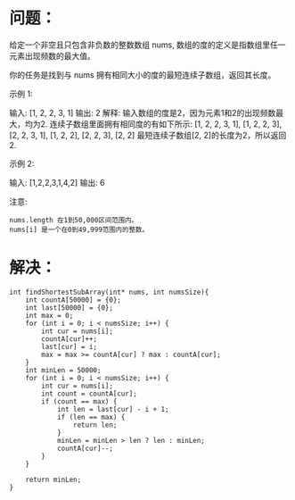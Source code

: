 问题：
======
给定一个非空且只包含非负数的整数数组 nums, 数组的度的定义是指数组里任一元素出现频数的最大值。

你的任务是找到与 nums 拥有相同大小的度的最短连续子数组，返回其长度。

示例 1:

输入: [1, 2, 2, 3, 1]
输出: 2
解释: 
输入数组的度是2，因为元素1和2的出现频数最大，均为2.
连续子数组里面拥有相同度的有如下所示:
[1, 2, 2, 3, 1], [1, 2, 2, 3], [2, 2, 3, 1], [1, 2, 2], [2, 2, 3], [2, 2]
最短连续子数组[2, 2]的长度为2，所以返回2.

示例 2:

输入: [1,2,2,3,1,4,2]
输出: 6

注意:

    nums.length 在1到50,000区间范围内。
    nums[i] 是一个在0到49,999范围内的整数。
    
解决：
======
```
int findShortestSubArray(int* nums, int numsSize){
    int countA[50000] = {0};
    int last[50000] = {0};
    int max = 0;
    for (int i = 0; i < numsSize; i++) {
        int cur = nums[i];
        countA[cur]++;
        last[cur] = i;
        max = max >= countA[cur] ? max : countA[cur];
    }
    int minLen = 50000;
    for (int i = 0; i < numsSize; i++) {
        int cur = nums[i];
        int count = countA[cur];
        if (count == max) {
            int len = last[cur] - i + 1;
            if (len == max) {
                return len;
            }
            minLen = minLen > len ? len : minLen;
            countA[cur]--;
        }
    }
    
    return minLen;
}
```
